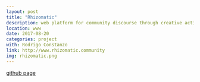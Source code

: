 ```yaml
---
layout: post
title: "Rhizomatic"
description: web platform for community discourse through creative actions
location: www
date: 2017-08-20
categories: project
with: Rodrigo Constanzo
link: http://www.rhizomatic.community
img: rhizomatic.png
---
```

[github page](https://github.com/sandreae/rhizomatic)